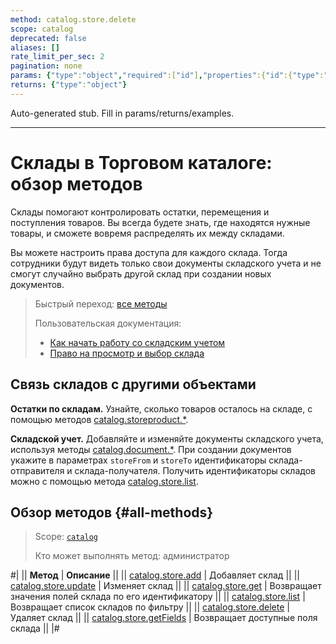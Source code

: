 ```yaml
---
method: catalog.store.delete
scope: catalog
deprecated: false
aliases: []
rate_limit_per_sec: 2
pagination: none
params: {"type":"object","required":["id"],"properties":{"id":{"type":"integer"}}}
returns: {"type":"object"}
---
```


Auto-generated stub. Fill in params/returns/examples.

---

# Склады в Торговом каталоге: обзор методов

Склады помогают контролировать остатки, перемещения и поступления товаров. Вы всегда будете знать, где находятся нужные товары, и сможете вовремя распределять их между складами.

Вы можете настроить права доступа для каждого склада. Тогда сотрудники будут видеть только свои документы складского учета и не смогут случайно выбрать другой склад при создании новых документов.

> Быстрый переход: [все методы](#all-methods)
> 
> Пользовательская документация: 
> - [Как начать работу со складским учетом](https://helpdesk.bitrix24.ru/open/17792114/)
> - [Право на просмотр и выбор склада](https://helpdesk.bitrix24.ru/open/16342618/)

## Связь складов с другими объектами

**Остатки по складам.** Узнайте, сколько товаров осталось на складе, с помощью методов [catalog.storeproduct.*](../store-product/index.md).

**Складской учет.** Добавляйте и изменяйте документы складского учета, используя методы [catalog.document.*](../document/index.md). При создании документов укажите в параметрах `storeFrom` и `storeTo` идентификаторы склада-отправителя и склада-получателя. Получить идентификаторы складов можно с помощью метода [catalog.store.list](./catalog-store-list.md).

## Обзор методов {#all-methods}

> Scope: [`catalog`](../../scopes/permissions.md)
>
> Кто может выполнять метод: администратор

#|
|| **Метод** | **Описание** ||
|| [catalog.store.add](./catalog-store-add.md) | Добавляет склад ||
|| [catalog.store.update](./catalog-store-update.md) | Изменяет склад ||
|| [catalog.store.get](./catalog-store-get.md) | Возвращает значения полей склада по его идентификатору ||
|| [catalog.store.list](./catalog-store-list.md) | Возвращает список складов по фильтру ||
|| [catalog.store.delete](./catalog-store-delete.md) | Удаляет склад ||
|| [catalog.store.getFields](./catalog-store-get-fields.md) | Возвращает доступные поля склада ||
|#


